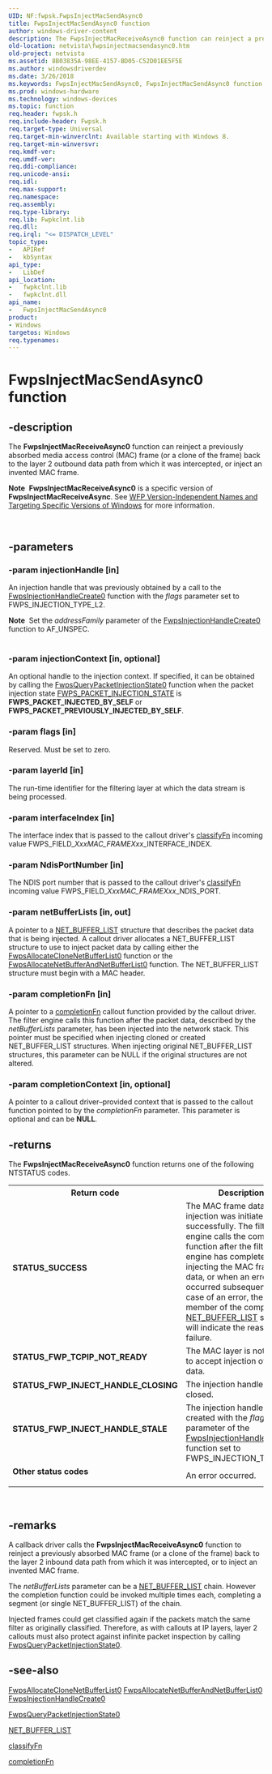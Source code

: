```yaml
---
UID: NF:fwpsk.FwpsInjectMacSendAsync0
title: FwpsInjectMacSendAsync0 function
author: windows-driver-content
description: The FwpsInjectMacReceiveAsync0 function can reinject a previously absorbed media access control (MAC) frame (or a clone of the frame) back to the layer 2 inbound data path from which it was intercepted, or inject an invented MAC frame.
old-location: netvista\fwpsinjectmacsendasync0.htm
old-project: netvista
ms.assetid: 8B03835A-98EE-4157-BD05-C52D01EE5F5E
ms.author: windowsdriverdev
ms.date: 3/26/2018
ms.keywords: FwpsInjectMacSendAsync0, FwpsInjectMacSendAsync0 function [Network Drivers Starting with Windows Vista], fwpsk/FwpsInjectMacSendAsync0, netvista.fwpsinjectmacsendasync0
ms.prod: windows-hardware
ms.technology: windows-devices
ms.topic: function
req.header: fwpsk.h
req.include-header: Fwpsk.h
req.target-type: Universal
req.target-min-winverclnt: Available starting with Windows 8.
req.target-min-winversvr: 
req.kmdf-ver: 
req.umdf-ver: 
req.ddi-compliance: 
req.unicode-ansi: 
req.idl: 
req.max-support: 
req.namespace: 
req.assembly: 
req.type-library: 
req.lib: Fwpkclnt.lib
req.dll: 
req.irql: "<= DISPATCH_LEVEL"
topic_type:
-	APIRef
-	kbSyntax
api_type:
-	LibDef
api_location:
-	fwpkclnt.lib
-	fwpkclnt.dll
api_name:
-	FwpsInjectMacSendAsync0
product:
- Windows
targetos: Windows
req.typenames: 
---
```


# FwpsInjectMacSendAsync0 function


## -description


The <b>FwpsInjectMacReceiveAsync0</b> function can  reinject a previously absorbed media access control (MAC) frame (or a clone of the frame) back to the layer 2 outbound data path from which it was intercepted, or inject an invented MAC frame.<div class="alert"><b>Note</b>  <b>FwpsInjectMacReceiveAsync0</b> is a specific version of <b>FwpsInjectMacReceiveAsync</b>. See <a href="https://msdn.microsoft.com/FBDF53E5-F7DE-4DEB-AC18-6D2BB59FE670">WFP Version-Independent Names and Targeting Specific Versions of Windows</a> for more information.</div>
<div> </div>



## -parameters




### -param injectionHandle [in]

An injection handle that was previously obtained by a call to  the <a href="https://msdn.microsoft.com/library/windows/hardware/ff551180">FwpsInjectionHandleCreate0</a> function with the <i>flags</i> parameter set to FWPS_INJECTION_TYPE_L2. 

<div class="alert"><b>Note</b>  Set the <i>addressFamily</i> parameter of the <a href="https://msdn.microsoft.com/library/windows/hardware/ff551180">FwpsInjectionHandleCreate0</a> function to AF_UNSPEC.</div>
<div> </div>

### -param injectionContext [in, optional]

An optional handle to the injection context. If specified, it can be obtained by calling the 
     <a href="https://msdn.microsoft.com/785d99a5-a8c9-4763-bdd4-e26f604f6be7">
     FwpsQueryPacketInjectionState0</a> function when the packet injection state 
     <a href="https://msdn.microsoft.com/library/windows/hardware/ff552408">FWPS_PACKET_INJECTION_STATE</a> is
     <b>FWPS_PACKET_INJECTED_BY_SELF</b> or <b>FWPS_PACKET_PREVIOUSLY_INJECTED_BY_SELF</b>.


### -param flags [in]

Reserved. Must be set to zero.


### -param layerId [in]

The run-time identifier for the filtering layer at which the data stream is being processed. 


### -param interfaceIndex [in]

The interface index that is passed to the callout driver's <a href="https://msdn.microsoft.com/library/windows/hardware/ff544887">classifyFn</a> incoming value FWPS_FIELD_<i>Xxx</i>_MAC_FRAME_<i>Xxx</i>_INTERFACE_INDEX.


### -param NdisPortNumber [in]

The NDIS port number  that is passed to the callout driver's <a href="https://msdn.microsoft.com/library/windows/hardware/ff544887">classifyFn</a> incoming value FWPS_FIELD_<i>Xxx</i>_MAC_FRAME_<i>Xxx</i>_NDIS_PORT.


### -param netBufferLists [in, out]

A pointer to a 
     <a href="https://msdn.microsoft.com/library/windows/hardware/ff568388">NET_BUFFER_LIST</a> structure that describes
     the packet data that is being injected. A callout driver allocates a NET_BUFFER_LIST structure to use to
     inject packet data by calling either the 
     <a href="https://msdn.microsoft.com/library/windows/hardware/ff551134">FwpsAllocateCloneNetBufferList0</a> function or the 
     <a href="https://msdn.microsoft.com/library/windows/hardware/ff551135">FwpsAllocateNetBufferAndNetBufferList0</a> function. The NET_BUFFER_LIST structure must begin with a MAC header.


### -param completionFn [in]

A pointer to a 
     <a href="https://msdn.microsoft.com/c03656ec-f0fe-49f5-8a04-2d26ef23c50a">completionFn</a> callout function provided by
     the callout driver. The filter engine calls this function after the packet data, described by the 
     <i>netBufferLists</i> parameter, has been injected into the network stack. This pointer must be specified when injecting cloned or created NET_BUFFER_LIST structures. When injecting original  NET_BUFFER_LIST structures, this parameter can be NULL if the original structures  are not altered.


### -param completionContext [in, optional]

A pointer to a callout driver–provided context that is passed to the callout function pointed to
     by the 
     <i>completionFn</i> parameter. This parameter is optional and can be <b>NULL</b>.


## -returns



The 
     <b>FwpsInjectMacReceiveAsync0</b> function returns one of the following NTSTATUS codes.

<table>
<tr>
<th>Return code</th>
<th>Description</th>
</tr>
<tr>
<td width="40%">
<dl>
<dt><b>STATUS_SUCCESS</b></dt>
</dl>
</td>
<td width="60%">
The MAC frame data injection was initiated successfully. The filter engine calls the completion
       function after the filter engine has completed injecting the MAC frame data, or
       when an error occurred subsequently. In case of an error, the 
       <b>Status</b> member of the completed 
       <a href="https://msdn.microsoft.com/library/windows/hardware/ff568388">NET_BUFFER_LIST</a> structure will indicate
       the reason for failure.

</td>
</tr>
<tr>
<td width="40%">
<dl>
<dt><b>STATUS_FWP_TCPIP_NOT_READY</b></dt>
</dl>
</td>
<td width="60%">
The MAC layer is not ready to accept injection of packet data.

</td>
</tr>
<tr>
<td width="40%">
<dl>
<dt><b>STATUS_FWP_INJECT_HANDLE_CLOSING</b></dt>
</dl>
</td>
<td width="60%">
The injection handle is being closed.

</td>
</tr>
<tr>
<td width="40%">
<dl>
<dt><b>STATUS_FWP_INJECT_HANDLE_STALE</b></dt>
</dl>
</td>
<td width="60%">
The injection handle was not created with the 
       <i>flags</i> parameter of the 
       <a href="https://msdn.microsoft.com/61cee8ef-1070-46d4-a541-94a9f09b593b">
       FwpsInjectionHandleCreate0</a> function set to FWPS_INJECTION_TYPE_L2.

</td>
</tr>
<tr>
<td width="40%">
<dl>
<dt><b>Other status codes</b></dt>
</dl>
</td>
<td width="60%">
An error occurred.

</td>
</tr>
</table>
 




## -remarks



A callback driver calls the <b>FwpsInjectMacReceiveAsync0</b>  function to reinject a previously absorbed MAC frame (or a clone of the frame) back to the layer 2 inbound data path from which it was intercepted, or to inject an invented MAC frame.

The <i>netBufferLists</i> parameter can be a <a href="https://msdn.microsoft.com/library/windows/hardware/ff568388">NET_BUFFER_LIST</a> chain. However the completion function could be invoked multiple times each, completing a segment (or single NET_BUFFER_LIST) of the chain.



Injected frames could get classified again if the packets match the same filter as originally classified. Therefore, as with callouts at IP layers, layer 2 callouts must also protect against infinite packet inspection by calling <a href="https://msdn.microsoft.com/library/windows/hardware/ff551202">FwpsQueryPacketInjectionState0</a>.





## -see-also




<a href="https://msdn.microsoft.com/72759748-fac6-45b9-9a81-ab71e6e7c3ef">
     FwpsAllocateCloneNetBufferList0</a>



<a href="https://msdn.microsoft.com/d7f2d3c0-f2c9-4624-b3e1-9fbbf64c7186">
     FwpsAllocateNetBufferAndNetBufferList0</a>



<a href="https://msdn.microsoft.com/61cee8ef-1070-46d4-a541-94a9f09b593b">
       FwpsInjectionHandleCreate0</a>



<a href="https://msdn.microsoft.com/library/windows/hardware/ff551202">FwpsQueryPacketInjectionState0</a>



<a href="https://msdn.microsoft.com/library/windows/hardware/ff568388">NET_BUFFER_LIST</a>



<a href="https://msdn.microsoft.com/library/windows/hardware/ff544887">classifyFn</a>



<a href="https://msdn.microsoft.com/c03656ec-f0fe-49f5-8a04-2d26ef23c50a">completionFn</a>
 

 

